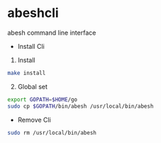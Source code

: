 # abeshcli
abesh command line interface

* Install Cli
1. Install
```bash
make install
```
2. Global set
```bash
export GOPATH=$HOME/go
sudo cp $GOPATH/bin/abesh /usr/local/bin/abesh
```

* Remove Cli
```bash
sudo rm /usr/local/bin/abesh
```